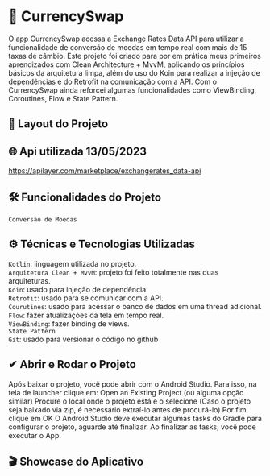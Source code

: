 # 💱 CurrencySwap

O app CurrencySwap acessa a Exchange Rates Data API para utilizar a funcionalidade de conversão de moedas em tempo real com mais de 15 taxas de câmbio. Este projeto foi criado para por em prática meus primeiros aprendizados com Clean Architecture + MvvM, aplicando os princípios básicos da arquitetura limpa, além do uso do Koin para realizar a injeção de dependências e do Retrofit na comunicação com a API. Com o CurrencySwap ainda reforcei algumas funcionalidades como ViewBinding, Coroutines, Flow e State Pattern.

## 📱 Layout do Projeto

## 🌐 Api utilizada 13/05/2023

https://apilayer.com/marketplace/exchangerates_data-api

## 🛠 Funcionalidades do Projeto

`Conversão de Moedas` <br>

## ⚙ Técnicas e Tecnologias Utilizadas

`Kotlin`: linguagem utilizada no projeto. <br>
`Arquitetura Clean + MvvM`: projeto foi feito totalmente nas duas arquiteturas. <br>
`Koin`: usado para injeção de dependência. <br>
`Retrofit`: usado para se comunicar com a API. <br>
`Courutines`: usado para acessar o banco de dados em uma thread adicional. <br>
`Flow`: fazer atualizações da tela em tempo real. <br>
`ViewBinding`: fazer binding de views. <br>
`State Pattern` <br>
`Git`: usado para versionar o código no github

## ✔ Abrir e Rodar o Projeto
Após baixar o projeto, você pode abrir com o Android Studio. Para isso, na tela de launcher clique em:
Open an Existing Project (ou alguma opção similar) Procure o local onde o projeto está e o selecione (Caso o projeto seja baixado via zip, é necessário extraí-lo antes de procurá-lo) Por fim clique em OK O Android Studio deve executar algumas tasks do Gradle para configurar o projeto, aguarde até finalizar. Ao finalizar as tasks, você pode executar o App.

## 🎬 Showcase do Aplicativo
